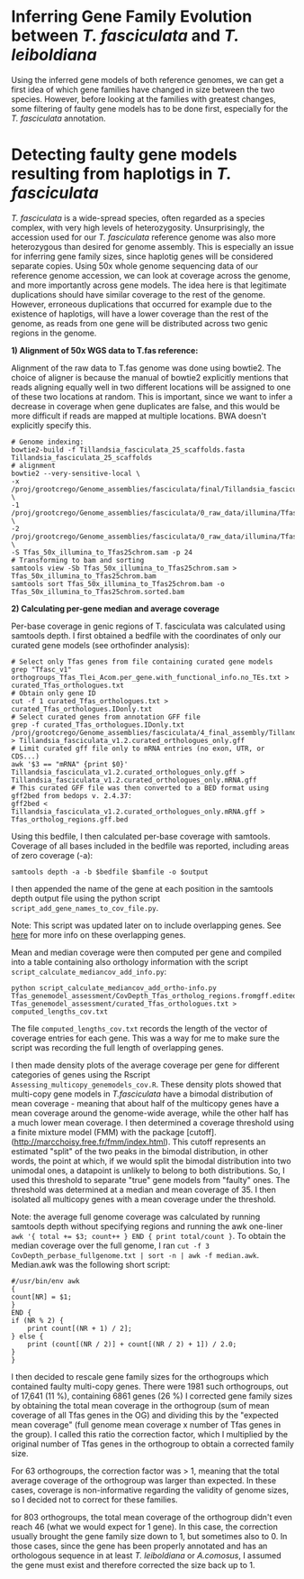 # Inferring Gene Family Evolution between *T. fasciculata* and *T. leiboldiana*

Using the inferred gene models of both reference genomes, we can get a first idea of which gene families have changed in size between the two species. However, before looking at the families with greatest changes, some filtering of faulty gene models has to be done first, especially for the *T. fasciculata* annotation.

# Detecting faulty gene models resulting from haplotigs in *T. fasciculata*

*T. fasciculata* is a wide-spread species, often regarded as a species complex, with very high levels of heterozygosity. Unsurprisingly, the accession used for our *T. fasciculata* reference genome was also more heterozygous than desired for genome assembly. This is especially an issue for inferring gene family sizes, since haplotig genes will be considered separate copies.
Using 50x whole genome sequencing data of our reference genome accession, we can look at coverage across the genome, and more importantly across gene models. The idea here is that legitimate duplications should have similar coverage to the rest of the genome. However, erroneous duplications that occurred for example due to the existence of haplotigs, will have a lower coverage than the rest of the genome, as reads from one gene will be distributed across two genic regions in the genome.

**1) Alignment of 50x WGS data to T.fas reference:**

Alignment of the raw data to T.fas genome was done using bowtie2. The choice of aligner is because the manual of bowtie2 explicitly mentions that reads aligning equally well in two different locations will be assigned to one of these two locations at random. This is important, since we want to infer a decrease in coverage when gene duplicates are false, and this would be more difficult if reads are mapped at multiple locations. BWA doesn't explicitly specify this.

    # Genome indexing:
    bowtie2-build -f Tillandsia_fasciculata_25_scaffolds.fasta Tillandsia_fasciculata_25_scaffolds
    # alignment
    bowtie2 --very-sensitive-local \
	-x /proj/grootcrego/Genome_assemblies/fasciculata/final/Tillandsia_fasciculata_25_scaffolds.fasta \
	-1 /proj/grootcrego/Genome_assemblies/fasciculata/0_raw_data/illumina/Tfas_Illumina_50x_trimmed_pair1.fq \
	-2 /proj/grootcrego/Genome_assemblies/fasciculata/0_raw_data/illumina/Tfas_Illumina_50x_trimmed_pair2.fq \
	-S Tfas_50x_illumina_to_Tfas25chrom.sam -p 24
    # Transforming to bam and sorting
    samtools view -Sb Tfas_50x_illumina_to_Tfas25chrom.sam > Tfas_50x_illumina_to_Tfas25chrom.bam
    samtools sort Tfas_50x_illumina_to_Tfas25chrom.bam -o Tfas_50x_illumina_to_Tfas25chrom.sorted.bam

**2) Calculating per-gene median and average coverage**

Per-base coverage in genic regions of T. fasciculata was calculated using samtools depth. I first obtained a bedfile with the coordinates of only our curated gene models (see orthofinder analysis):

    # Select only Tfas genes from file containing curated gene models
	grep "Tfasc_v1"  orthogroups_Tfas_Tlei_Acom.per_gene.with_functional_info.no_TEs.txt > curated_Tfas_orthologues.txt
    # Obtain only gene ID
	cut -f 1 curated_Tfas_orthologues.txt > curated_Tfas_orthologues.IDonly.txt
    # Select curated genes from annotation GFF file
	grep -f curated_Tfas_orthologues.IDonly.txt /proj/grootcrego/Genome_assemblies/fasciculata/4_final_assembly/Tillandsia_fasciculata_v1.2.edited_allfeatures.gff > Tillandsia_fasciculata_v1.2.curated_orthologues_only.gff
    # Limit curated gff file only to mRNA entries (no exon, UTR, or CDS...)
	awk '$3 == "mRNA" {print $0}' Tillandsia_fasciculata_v1.2.curated_orthologues_only.gff > Tillandsia_fasciculata_v1.2.curated_orthologues_only.mRNA.gff
    # This curated GFF file was then converted to a BED format using gff2bed from bedops v. 2.4.37:  
    gff2bed < Tillandsia_fasciculata_v1.2.curated_orthologues_only.mRNA.gff > Tfas_ortholog_regions.gff.bed

Using this bedfile, I then calculated per-base coverage with samtools. Coverage of all bases included in the bedfile was reported, including areas of zero coverage (-a):

    samtools depth -a -b $bedfile $bamfile -o $output

I then appended the name of the gene at each position in the samtools depth output file using the python script `script_add_gene_names_to_cov_file.py`.

Note: This script was updated later on to include overlapping genes. See [here](https://github.com/cgrootcrego/Tillandsia-compgenomics/tree/main/Annotation/Gene_curation/overlapping_genes) for more info on these overlapping genes.

Mean and median coverage were then computed per gene and compiled into a table containing also orthology information with the script `script_calculate_mediancov_add_info.py`:

    python script_calculate_mediancov_add_ortho-info.py Tfas_genemodel_assessment/CovDepth_Tfas_ortholog_regions.fromgff.edited.txt Tfas_genemodel_assessment/curated_Tfas_orthologues.txt > computed_lengths_cov.txt

The file `computed_lengths_cov.txt` records the length of the vector of coverage entries for each gene. This was a way for me to make sure the script was recording the full length of overlapping genes.

I then made density plots of the average coverage per gene for different categories of genes using the Rscript `Assessing_multicopy_genemodels_cov.R`. These density plots showed that multi-copy gene models in *T.fasciculata* have a bimodal distribution of mean coverage - meaning that about half of the multicopy genes have a mean coverage around the genome-wide average, while the other half has a much lower mean coverage. I then determined a coverage threshold using a finite mixture model (FMM) with the package [cutoff].(http://marcchoisy.free.fr/fmm/index.html). This cutoff represents an estimated "split" of the two peaks in the bimodal distribution, in other words, the point at which, if we would split the bimodal distribution into two unimodal ones, a datapoint is unlikely to belong to both distributions. So, I used this threshold to separate "true" gene models from "faulty" ones. The threshold was determined at a median and mean coverage of 35. I then isolated all multicopy genes with a mean coverage under the threshold.

Note: the average full genome coverage was calculated by running samtools depth without specifying regions and running the awk one-liner `awk '{ total += $3; count++ } END { print total/count }`. To obtain the median coverage over the full genome, I ran `cut -f 3 CovDepth_perbase_fullgenome.txt | sort -n | awk -f median.awk`. Median.awk was the following short script:

    #/usr/bin/env awk
    {
    count[NR] = $1;
    }
    END {
    if (NR % 2) {
	    print count[(NR + 1) / 2];
    } else {
	    print (count[(NR / 2)] + count[(NR / 2) + 1]) / 2.0;
    }
    }

I then decided to rescale gene family sizes for the orthogroups which contained faulty multi-copy genes. There were 1981 such orthogroups, out of 17,641 (11 %), containing 6861 genes (26 %) I corrected gene family sizes by obtaining the total mean coverage in the orthogroup (sum of mean coverage of all Tfas genes in the OG) and dividing this by the "expected mean coverage" (full genome mean coverage x number of Tfas genes in the group). I called this ratio the correction factor, which I multiplied by the original number of Tfas genes in the orthogroup to obtain a corrected family size.

For 63 orthogroups, the correction factor was > 1, meaning that the total average coverage of the orthogroup was larger than expected. In these cases, coverage is non-informative regarding the validity of genome sizes, so I decided not to correct for these families.

for 803 orthogroups, the total mean coverage of the orthogroup didn't even reach 46 (what we would expect for 1 gene). In this case, the correction usually brought the gene family size down to 1, but sometimes also to 0. In those cases, since the gene has been properly annotated and has an orthologous sequence in at least *T. leiboldiana* or *A.comosus*, I assumed the gene must exist and therefore corrected the size back up to 1. 
